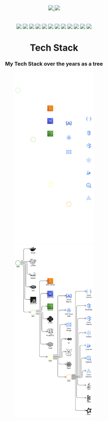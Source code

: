 <div align="center">
  <a href="https://github.com/gustapinto">
    <img height="164em" src="https://github-readme-stats.vercel.app/api?username=gustapinto&show_icons=true&theme=gruvbox&count_private=true"></img>
    <img height="164em" src="https://github-readme-stats.vercel.app/api/top-langs/?username=gustapinto&langs_count=8&theme=gruvbox&layout=compact"></img>
  </a>

  <h1></h1>
  
  <p align="center" width="65%">
    <img src="https://img.shields.io/badge/FastApi-009688?style=for-the-badge&logo=fastapi&logoColor=white">
    <img src="https://img.shields.io/badge/Python-3776AB?style=for-the-badge&logo=python&logoColor=white">
    <img src="https://img.shields.io/badge/VS_Code-0078D4?style=for-the-badge&logo=visual%20studio%20code&logoColor=white">
    <img src="https://img.shields.io/badge/Google%20Cloud-4285F4?style=for-the-badge&logo=googlecloud&logoColor=white">
    <img src="https://img.shields.io/badge/Docker-2CA5E0?style=for-the-badge&logo=docker&logoColor=white">
    <img src="https://img.shields.io/badge/Go-00ADD8?style=for-the-badge&logo=go&logoColor=white">
    <img src="https://img.shields.io/badge/PHP-777BB4?style=for-the-badge&logo=php&logoColor=white">
    <img src="https://img.shields.io/badge/Java-DC0D15?style=for-the-badge&logo=openjdk&logoColor=white">
    <img src="https://img.shields.io/badge/Laravel-FF2D20?style=for-the-badge&logo=laravel&logoColor=white">
    <img src="https://img.shields.io/badge/Apache%20Spark-E25A1C?style=for-the-badge&logo=apachespark&logoColor=white">
    <img src="https://img.shields.io/badge/JavaScript-F7DF1E?style=for-the-badge&logo=javascript&logoColor=black">
    <img src="https://img.shields.io/badge/Apache%20Kafka-231F20?style=for-the-badge&logo=apachekafka&logoColor=white">
  </p>
  
  <h1>Tech Stack</h1>
  
  <h3>My Tech Stack over the years as a tree</h3>

  <img src="https://github.com/gustapinto/gustapinto/blob/main/images/dark-mode.png#gh-dark-mode-only" width="50%">
  <img src="https://github.com/gustapinto/gustapinto/blob/main/images/light-mode.png#gh-light-mode-only" width="50%">
</div>

